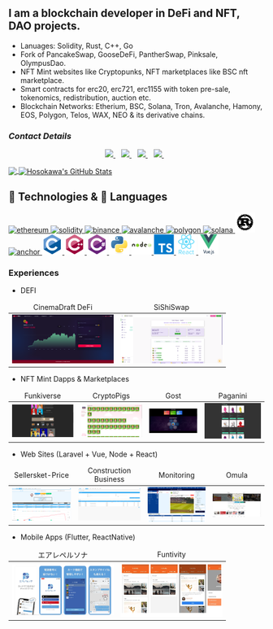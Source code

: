 ## I am a blockchain developer in DeFi and NFT, DAO projects.
- Lanuages: Solidity, Rust, C++, Go
- Fork of PancakeSwap, GooseDeFi, PantherSwap, Pinksale, OlympusDao.
- NFT Mint websites like Cryptopunks, NFT marketplaces like BSC nft marketplace.
- Smart contracts for erc20, erc721, erc1155 with token pre-sale, tokenomics, redistribution, auction etc.
- Blockchain Networks: Etherium, BSC, Solana, Tron, Avalanche, Hamony, EOS, Polygon, Telos, WAX, NEO & its derivative chains.

### **_Contact Details_**

<p align='center'>
<a href="https://t.me/hosokawazen" target="_blank">
  <img src="https://img.shields.io/badge/telegram-%230077B5.svg?&style=for-the-badge&logo=telegram&logoColor=white" />
</a>&nbsp;&nbsp;
<a href="https://www.linkedin.com/in/hosokawa-zen-1a9193181/"  target="_blank">
  <img src="https://img.shields.io/badge/linkedin-%230077B5.svg?&style=for-the-badge&logo=linkedin&logoColor=white" />
</a>&nbsp;&nbsp;
<a href="mailto:kzar@gmail.com">
  <img src="https://img.shields.io/badge/email me-%231DA1F3.svg?&style=for-the-badge&logo=gmail&logoColor=white" />
</a>&nbsp;&nbsp;
<a href="https://discordapp.com/users/Hosokawa-Zen#1233">
  <img src="https://img.shields.io/badge/Discord-7289DA?&style=for-the-badge&logo=discord&logoColor=white" />
</a>&nbsp;&nbsp;
</p>

<p>
  <a href="https://github.com/hosokawa-zen/" >
    <img align="center" src="https://github-readme-stats.vercel.app/api?username=hosokawa-zen&count_private=true&show_icons=true&theme=tokyonight" height="180px"/>
  </a>
  
  <a href="https://github.com/hosokawa-zen/hosokawa-zen" >
    <img align="center" src="https://github-readme-stats.vercel.app/api/top-langs/?layout=compact&username=hosokawa-zen&title_color=ffffff&text_color=c9cacc&icon_color=2bbc8a&bg_color=1d1f21&hide=java,html,javascript,css,scss,objective-c,swift,blade,dart,php,tsql,shell,batchfile" alt="Hosokawa's GitHub Stats" height="180px"/>
  </a>
 </p>  

## 🔧 Technologies & 📖 Languages

<p align="left">
    <a href="https://ethers.org/" target="_blank" rel="noreferrer"> <img
            src="https://s2.coinmarketcap.com/static/img/coins/64x64/1027.png" alt="ethereum" width="40"
            height="40"/> </a>
    <a href="https://docs.soliditylang.org/" target="_blank" rel="noreferrer"> <img
            src="https://docs.soliditylang.org/en/v0.8.10/_static/logo.svg" alt="solidity" width="40"
            height="40"/> </a>
    <a href="https://www.binance.com/" target="_blank" rel="noreferrer"> <img
          src="https://s2.coinmarketcap.com/static/img/coins/64x64/1839.png" alt="binance" width="40"
          height="40"/> </a>
    <a href="https://www.avax.network/" target="_blank" rel="noreferrer"> <img
        src="https://s2.coinmarketcap.com/static/img/coins/64x64/5805.png" alt="avalanche" width="40"
        height="40"/> </a>
    <a href="https://polygon.technology/" target="_blank" rel="noreferrer"> <img
        src="https://s2.coinmarketcap.com/static/img/coins/64x64/3890.png" alt="polygon" width="40"
        height="40"/> </a>
    <a href="https://solana.com/" target="_blank" rel="noreferrer"> <img
            src="https://avatars.githubusercontent.com/u/35608259?s=200&v=4" alt="solana" width="40"
            height="40"/> </a>
    <a href="https://www.rust-lang.org" target="_blank" rel="noreferrer"> <img
            src="https://raw.githubusercontent.com/devicons/devicon/master/icons/rust/rust-plain.svg" alt="rust" width="40"
            height="40"/> </a>
    <a href="https://project-serum.github.io/anchor/" target="_blank" rel="noreferrer"> <img src="https://camo.githubusercontent.com/0542190d13e5a50f7d601abc4bfde84cf02af2ca786af519e78411f43f3ca9c0/68747470733a2f2f6d656469612e646973636f72646170702e6e65742f6174746163686d656e74732f3831333434343531343934393130333635382f3839303237383532303535333630333039322f6578706f72742e706e673f77696474683d373436266865696768743d373436" alt="anchor" width="40"
            height="40"/> </a>
    <a href="https://www.cprogramming.com/" target="_blank"
                                                         rel="noreferrer"> <img
        src="https://raw.githubusercontent.com/devicons/devicon/master/icons/c/c-original.svg" alt="c" width="40"
        height="40"/> </a>
    <a href="https://www.w3schools.com/cpp/" target="_blank" rel="noreferrer"> <img
        src="https://raw.githubusercontent.com/devicons/devicon/master/icons/cplusplus/cplusplus-original.svg"
        alt="cplusplus" width="40" height="40"/> </a>
    <a href="https://www.w3schools.com/cs/" target="_blank"
                                                         rel="noreferrer"> <img
        src="https://raw.githubusercontent.com/devicons/devicon/master/icons/csharp/csharp-original.svg" alt="csharp"
        width="40" height="40"/> </a>
   <a href="https://www.python.org" target="_blank" rel="noreferrer"> <img
        src="https://raw.githubusercontent.com/devicons/devicon/master/icons/python/python-original.svg" alt="python"
        width="40" height="40"/> </a>
   <a href="https://nodejs.org" target="_blank" rel="noreferrer"> <img
        src="https://raw.githubusercontent.com/devicons/devicon/master/icons/nodejs/nodejs-original-wordmark.svg"
        alt="nodejs" width="40" height="40"/> </a>
    <a href="https://www.typescriptlang.org/" target="_blank" rel="noreferrer"> <img
        src="https://raw.githubusercontent.com/devicons/devicon/master/icons/typescript/typescript-original.svg"
        alt="typescript" width="40" height="40"/> </a>
    <a href="https://reactjs.org/" target="_blank" rel="noreferrer"> <img
        src="https://raw.githubusercontent.com/devicons/devicon/master/icons/react/react-original-wordmark.svg"
        alt="react" width="40" height="40"/> </a>
    <a href="https://vuejs.org/" target="_blank" rel="noreferrer">
    <img src="https://raw.githubusercontent.com/devicons/devicon/master/icons/vuejs/vuejs-original-wordmark.svg"
         alt="vuejs" width="40" height="40"/> </a>
</a>
</p>


### Experiences

- DEFI
<table>
<thead align="center">
        <tr>
            <td>CinemaDraft DeFi</td>
            <td>SiShiSwap</td>
        </tr>
    </thead>
    <tr>
        <td>
            <a href="http://18.116.235.55/">
                <img src="https://github.com/hosokawa-zen/hosokawa-zen/blob/main/assets/projects/cd3d.png?raw=true" width="200">
            </a>
        </td>          
        <td>
            <a href="https://app.sishi.finance/">
                <img src="https://github.com/hosokawa-zen/hosokawa-zen/blob/main/assets/projects/sishi.png?raw=true" width="200">
            </a>
        </td>
    </tr>  
</table>

- NFT Mint Dapps & Marketplaces
<table>
    <thead align="center">
        <tr>
            <td>Funkiverse</td>
            <td>CryptoPigs</td>           
            <td>Gost</td>
            <td>Paganini</td>
        </tr>
    </thead>
    <tr>
        <td>
            <a href="https://funkifoxes.com/">
                <img src="https://github.com/hosokawa-zen/hosokawa-zen/blob/main/assets/projects/funkiverse_2.png?raw=true" width="200">
            </a>
        </td>
        <td>
            <a href="https://cryptopigs.one/#/">
                <img src="https://github.com/hosokawa-zen/hosokawa-zen/blob/main/assets/projects/cryptopigs_2.png?raw=true" width="200">
            </a>
        </td> 
        <td>
            <a href="https://crypto-swords.com/">
                <img src="https://github.com/hosokawa-zen/hosokawa-zen/blob/main/assets/projects/gost_2.png?raw=true" width="200">
            </a>
        </td>
        <td>
            <a href="https://nft.s2paganini.com">
                <img src="https://github.com/hosokawa-zen/hosokawa-zen/blob/main/assets/projects/nini.png?raw=true" width="200">
            </a>
        </td>
    </tr>
</table>

- Web Sites (Laravel + Vue, Node + React)
<table>
    <thead align="center">
        <tr>
            <td>Sellersket-Price</td>
            <td>Construction Business</td>
            <td>Monitoring</td>
            <td>Omula</td>
        </tr>
    </thead>
    <tr>
        <td>
            <a href="https://sellersket-price.com/">
                <img src="https://github.com/hosokawa-zen/hosokawa-zen/blob/main/assets/projects/Image 2.png?raw=true" width="200">
            </a>
        </td>        
        <td>
            <a href="https://deduraku.sakura.ne.jp/">
                <img src="https://github.com/hosokawa-zen/hosokawa-zen/blob/main/assets/projects/cms_1.png?raw=true" width="200">
            </a>
        </td> 
        <td>
            <a href="https://www.m-piece.com/">
                <img src="https://github.com/hosokawa-zen/hosokawa-zen/blob/main/assets/projects/monitoring_2.png?raw=true" width="200">
            </a>
        </td> 
        <td>
            <a href="https://omula.com/">
                <img src="https://github.com/hosokawa-zen/hosokawa-zen/blob/main/assets/projects/omula_1.png?raw=true" width="200">
            </a>
        </td>     
    </tr>
</table>

- Mobile Apps (Flutter, ReactNative)
<table>
    <thead align="center">
        <tr>
            <td>エアレペルソナ</td>
            <td>Funtivity</td>
        </tr>
    </thead>
    <tr>
        <td>
            <a href="https://sellersket-price.com/">
                <img src="https://github.com/hosokawa-zen/hosokawa-zen/blob/main/assets/projects/airlex_1.png?raw=true" width="200">
            </a>
        </td>        
        <td>
            <a href="https://deduraku.sakura.ne.jp/">
                <img src="https://github.com/hosokawa-zen/hosokawa-zen/blob/main/assets/projects/funtivity.png?raw=true" width="200">
            </a>
        </td>
    </tr>
</table>
